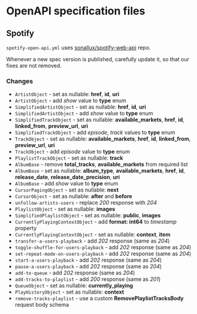 # OpenAPI specification files

## Spotify

`spotify-open-api.yml` uses [sonallux/spotify-web-api](https://github.com/sonallux/spotify-web-api) repo.

Whenever a new spec version is published, carefully update it, so that our fixes are not removed.

### Changes

-   `ArtistObject` - set as nullable: **href**, **id**, **uri**
-   `ArtistObject` - add _show_ value to **type** enum
-   `SimplifiedArtistObject` - set as nullable: **href**, **id**, **uri**
-   `SimplifiedArtistObject` - add _show_ value to **type** enum
-   `SimplifiedTrackObject` - set as nullable: **available_markets**, **href**, **id**, **linked_from**, **preview_url**, **uri**
-   `SimplifiedTrackObject` - add _episode_, _track_ values to **type** enum
-   `TrackObject` - set as nullable: **available_markets**, **href**, **id**, **linked_from**, **preview_url**, **uri**
-   `TrackObject` - add _episode_ value to **type** enum
-   `PlaylistTrackObject` - set as nullable: **track**
-   `AlbumBase` - remove **total_tracks**, **available_markets** from required list
-   `AlbumBase` - set as nullable: **album_type**, **available_markets**, **href**, **id**, **release_date**, **release_date_precision**, **uri**
-   `AlbumBase` - add _show_ value to **type** enum
-   `CursorPagingObject` - set as nullable: **next**
-   `CursorObject` - set as nullable: **after** and **before**
-   `unfollow-artists-users` - replace _200_ response with _204_
-   `PlaylistObject` - set as nullable: **images**
-   `SimplifiedPlaylistObject` - set as nullable: **public**, **images**
-   `CurrentlyPlayingContextObject` - add **format: int64** to _timestamp_ property
-   `CurrentlyPlayingContextObject` - set as nullable: **context**, **item**
-   `transfer-a-users-playback` - add _202_ response (same as _204_)
-   `toggle-shuffle-for-users-playback` - add _202_ response (same as _204_)
-   `set-repeat-mode-on-users-playback` - add _202_ response (same as _204_)
-   `start-a-users-playback` - add _202_ response (same as _204_)
-   `pause-a-users-playback` - add _202_ response (same as _204_)
-   `add-to-queue` - add _202_ response (same as _204_)
-   `add-tracks-to-playlist` - add _200_ response (same as _201_)
-   `QueueObject` - set as nullable: **currently_playing**
-   `PlayHistoryObject` - set as nullable: **context**
-   `remove-tracks-playlist` - use a custom **RemovePlaylistTracksBody** request body schema
